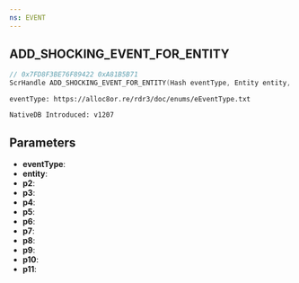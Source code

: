 ```yaml
---
ns: EVENT
---
```

## ADD_SHOCKING_EVENT_FOR_ENTITY

```c
// 0x7FD8F3BE76F89422 0xA81B5B71
ScrHandle ADD_SHOCKING_EVENT_FOR_ENTITY(Hash eventType, Entity entity, float p2, float p3, float p4, float p5, float p6, float p7, BOOL p8, BOOL p9, int p10, int p11);
```

```
eventType: https://alloc8or.re/rdr3/doc/enums/eEventType.txt

NativeDB Introduced: v1207
```

## Parameters
* **eventType**:
* **entity**:
* **p2**:
* **p3**:
* **p4**:
* **p5**:
* **p6**:
* **p7**:
* **p8**:
* **p9**:
* **p10**:
* **p11**:

